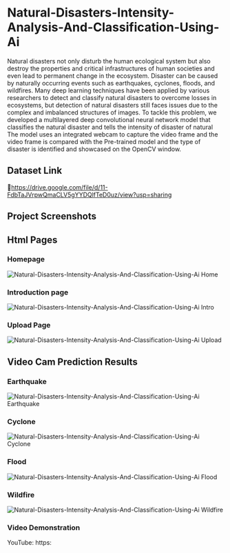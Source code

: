 # Natural-Disasters-Intensity-Analysis-And-Classification-Using-Ai
Natural disasters not only disturb the human ecological system but also destroy the properties and critical infrastructures of human societies and even lead to permanent change in the ecosystem. Disaster can be caused by naturally occurring events such as earthquakes, cyclones, floods, and wildfires. Many deep learning techniques have been applied by various researchers to detect and classify natural disasters to overcome losses in ecosystems, but detection of natural disasters still faces issues due to the complex and imbalanced structures of images. To tackle this problem, we developed a multilayered deep convolutional neural network model that classifies the natural disaster and tells the intensity of disaster  of natural The model uses an integrated webcam to capture the video frame and the video frame is compared with the Pre-trained model and the type of disaster is identified and showcased on the OpenCV window. 
## Dataset Link 
🔗https://drive.google.com/file/d/11-FdbTaJVrpwQmaCLV5gYYDQlfTeD0uz/view?usp=sharing
## Project Screenshots
## Html Pages
### Homepage
![Natural-Disasters-Intensity-Analysis-And-Classification-Using-Ai Home](https://github.com/taniyaabbineni14/Natural-Disasters-Intensity-Analysis-And-Classification-Using-Ai/blob/main/Img/Home.png)
### Introduction page
![Natural-Disasters-Intensity-Analysis-And-Classification-Using-Ai Intro](https://github.com/taniyaabbineni14/Natural-Disasters-Intensity-Analysis-And-Classification-Using-Ai/blob/main/Img/Intro.png)
### Upload Page
![Natural-Disasters-Intensity-Analysis-And-Classification-Using-Ai Upload](https://github.com/taniyaabbineni14/Natural-Disasters-Intensity-Analysis-And-Classification-Using-Ai/blob/main/Img/Upload.png)
## Video Cam Prediction Results 
### Earthquake
![Natural-Disasters-Intensity-Analysis-And-Classification-Using-Ai Earthquake](https://github.com/taniyaabbineni14/Natural-Disasters-Intensity-Analysis-And-Classification-Using-Ai/blob/main/Img/Earthquake.png)
### Cyclone
![Natural-Disasters-Intensity-Analysis-And-Classification-Using-Ai Cyclone](https://github.com/rahi9/Natural-Disasters-Intensity-Analysis-And-Classification-Using-Ai/blob/main/Img/home.png)
### Flood
![Natural-Disasters-Intensity-Analysis-And-Classification-Using-Ai Flood](https://github.com/taniyaabbineni14/Natural-Disasters-Intensity-Analysis-And-Classification-Using-Ai/blob/main/Img/Flood.png)
### Wildfire
![Natural-Disasters-Intensity-Analysis-And-Classification-Using-Ai Wildfire](https://github.com/taniyaabbineni14/Natural-Disasters-Intensity-Analysis-And-Classification-Using-Ai/blob/main/Img/Wildfire.png)
### Video Demonstration 
YouTube: https:
